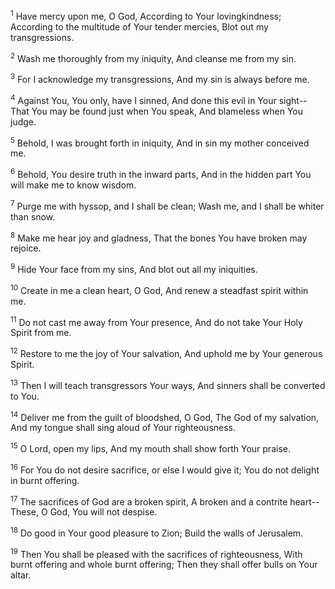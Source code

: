 <sup>1</sup> 
Have mercy upon me, O God, According to Your lovingkindness; According to the multitude of Your tender mercies, Blot out my transgressions. 

<sup>2</sup> 
Wash me thoroughly from my iniquity, And cleanse me from my sin. 

<sup>3</sup> 
For I acknowledge my transgressions, And my sin is always before me. 

<sup>4</sup> 
Against You, You only, have I sinned, And done this evil in Your sight-- That You may be found just when You speak, And blameless when You judge. 

<sup>5</sup> 
Behold, I was brought forth in iniquity, And in sin my mother conceived me. 

<sup>6</sup> 
Behold, You desire truth in the inward parts, And in the hidden part You will make me to know wisdom. 

<sup>7</sup> 
Purge me with hyssop, and I shall be clean; Wash me, and I shall be whiter than snow. 

<sup>8</sup> 
Make me hear joy and gladness, That the bones You have broken may rejoice. 

<sup>9</sup> 
Hide Your face from my sins, And blot out all my iniquities. 

<sup>10</sup> 
Create in me a clean heart, O God, And renew a steadfast spirit within me. 

<sup>11</sup> 
Do not cast me away from Your presence, And do not take Your Holy Spirit from me. 

<sup>12</sup> 
Restore to me the joy of Your salvation, And uphold me by Your generous Spirit. 

<sup>13</sup> 
Then I will teach transgressors Your ways, And sinners shall be converted to You. 

<sup>14</sup> 
Deliver me from the guilt of bloodshed, O God, The God of my salvation, And my tongue shall sing aloud of Your righteousness. 

<sup>15</sup> 
O Lord, open my lips, And my mouth shall show forth Your praise. 

<sup>16</sup> 
For You do not desire sacrifice, or else I would give it; You do not delight in burnt offering. 

<sup>17</sup> 
The sacrifices of God are a broken spirit, A broken and a contrite heart-- These, O God, You will not despise. 

<sup>18</sup> 
Do good in Your good pleasure to Zion; Build the walls of Jerusalem. 

<sup>19</sup> 
Then You shall be pleased with the sacrifices of righteousness, With burnt offering and whole burnt offering; Then they shall offer bulls on Your altar.